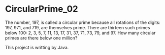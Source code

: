 CircularPrime_02
================

The number, 
197, is called a circular prime because all rotations 
of the digits: 197, 971, and 719, are themselves prime. 
There are thirteen such primes below 100: 2, 3, 5, 7, 
11, 13, 17, 31, 37, 71, 73, 79, and 97. How many circular primes 
are there below one million?


This project is writting by Java.
